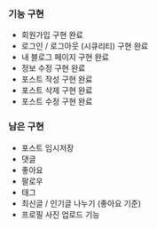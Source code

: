 ### 기능 구현

- 회원가입 구현 완료
- 로그인 / 로그아웃 (시큐리티) 구현 완료
- 내 블로그 페이지 구현 완료
- 정보 수정 구현 완료
- 포스트 작성 구현 완료
- 포스트 삭제 구현 완료
- 포스트 수정 구현 완료

### 남은 구현
- 포스트 임시저장 
- 댓글 
- 좋아요 
- 팔로우 
- 태그 
- 최신글 / 인기글 나누기 (좋아요 기준)
- 프로필 사진 업로드 기능